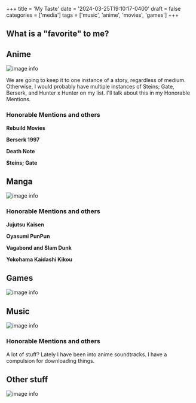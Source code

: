 +++
title = 'My Taste'
date = '2024-03-25T19:10:17-0400'
draft = false
categories = ['media']
tags = ['music', 'anime', 'movies', 'games']
+++

## What is a "favorite" to me?

## Anime

![image info](/images/anime_3_by_3.jpg)

We are going to keep it to one instance of a story, regardless of medium. Otherwise, I would probably have multiple instances of Steins; Gate, Berserk, and Hunter x Hunter on my list. I'll talk about this in my Honorable Mentions.

### Honorable Mentions and others
**Rebuild Movies**

**Berserk 1997**

**Death Note**

**Steins; Gate**


## Manga

![image info](/images/manga_3_by_3.jpg)

### Honorable Mentions and others
**Jujutsu Kaisen**

**Oyasumi PunPun**

**Vagabond and Slam Dunk**

**Yokohama Kaidashi Kikou**


## Games

![image info](/images/game_3_by_3.jpg)



## Music

![image info](/images/music_3_by_3.jpg)

### Honorable Mentions and others

A lot of stuff? Lately I have been into anime soundtracks. I have a compulsion for downloading things.

## Other stuff

![image info](/images/other_3_by_3.png)

